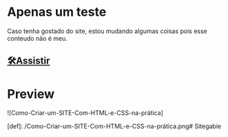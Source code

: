 # Apenas um teste

Caso tenha gostado do site, estou mudando algumas coisas pois esse conteudo não é meu.

## [🛠Assistir](https://www.twitch.tv/frango_g)

# Preview
![Como-Criar-um-SITE-Com-HTML-e-CSS-na-prática]

[def]: /Como-Criar-um-SITE-Com-HTML-e-CSS-na-prática.png#   S i t e g a b i e  
 